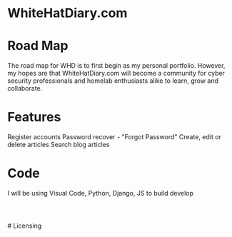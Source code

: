 # WhiteHatDiary.com 
# Road Map
The road map for WHD is to first begin as my personal portfolio. However, my hopes are that WhiteHatDiary.com will become a community for cyber security professionals and homelab enthusiasts alike to learn, grow and collaborate.
<br /> 
# Features
 Register accounts
 Password recover - "Forgot Password"
 Create, edit or delete articles
 Search blog articles
 

# Code
I will be using Visual Code, Python, Django, JS to build develop 
<br />
# 
<br />
# Licensing
<br />
<br />
<br />
<br />
